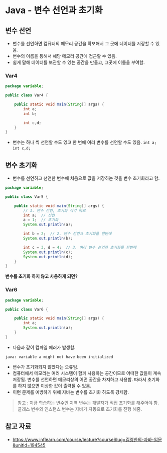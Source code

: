 # Java - 변수 선언과 초기화

## 변수 선언

- 변수를 선언하면 컴퓨터의 메모리 공간을 확보해서 그 곳에 데이터를 저장할 수 있음.
- 변수의 이름을 통해서 해당 메모리 공간에 접근할 수 있음.
- 쉽게 말해 데이터를 보관할 수 있는 공간을 만들고, 그곳에 이름을 부여함.

### Var4

```java
package variable;

public class Var4 {

    public static void main(String[] args) {
        int a;
        int b;

        int c,d;
    }
}
```

- 변수는 하나 씩 선언할 수도 있고 한 번에 여러 변수를 선언할 수도 있음. `int a;` `int c,d;`

## 변수 초기화

- 변수를 선언하고 선언한 변수에 처음으로 값을 저장하는 것을 변수 초기화라고 함.

```java
package variable;

public class Var5 {

    public static void main(String[] args) {
        // 1. 변수 선언, 초기화 각각 따로
        int a;  // 선언
        a = 1;  // 초기화
        System.out.println(a);

        int b = 2;  // 2. 변수 선언과 초기화를 한번에
        System.out.println(b);

        int c = 3, d = 4;  // 3. 여러 변수 선언과 초기화를 한번에
        System.out.println(c);
        System.out.println(d);
    }
}
```

**변수를 초기화 하지 않고 사용하게 되면?**

### Var6

```java
package variable;

public class Var6 {

    public static void main(String[] args) {
        int a;
        System.out.println(a);
    }
}
```

- 다음과 같이 컴파일 에러가 발생함.

```
java: variable a might not have been initialized
```

- 변수가 초기화되지 않았다는 오류임.
- 컴퓨터에서 메모리는 여러 시스템이 함께 사용하는 공간이므로 어떠한 값들이 계속 저장됨. 변수를 선언하면 메모리상의 어떤 공간을 차지하고 사용함. 따라서 초기화를 하지 않으면 이상한 값이 출력될 수 있음.
- 이런 문제를 예방하기 위해 자바는 변수를 초기화 하도록 강제함.

> 참고 : 지금 학습하는 변수인 지역 변수는 개발자가 직접 초기화를 해주어야 함. 클래스 변수와 인스턴스 변수는 자바가 자동으로 초기화를 진행 해줌.

## 참고 자료

- https://www.inflearn.com/course/lecture?courseSlug=김영한의-자바-입문&unitId=194545